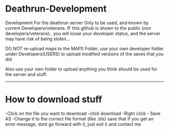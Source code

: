 # Deathrun-Development
Development For the deathrun server
Only to be used, and known by current Developers/veterans.
IF this github is shown to the public (non developers/veterans).. you will loose your developer status, and the server may have risk of being stolen...

DO NOT re-upload maps to the MAPS Folder, use your own developer folder under Developers(USERS) to upload modified versions of the saves that you did

Also use your own folder to upload anything you think should be used for the server and stuff.


-----------------------------------------------------------------------------------------------------
# How to download stuff
-Click on the file you want to download
-click download
-Right click - Save AS
-Change it to the correct file format (like .bls)
save that
If you get an error message, dont go forward with it, just exit it and contact me
